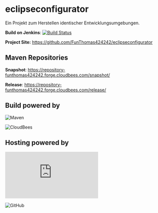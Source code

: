 eclipseconfigurator
===================

Ein Projekt zum Herstellen identischer Entwicklungsumgebungen.

**Build on Jenkins**: [![Build Status](https://funthomas424242.ci.cloudbees.com/job/Eclipse%20Tools/badge/icon)](https://funthomas424242.ci.cloudbees.com/job/Eclipse%20Tools/)

**Project Site:** https://github.com/FunThomas424242/eclipseconfigurator

Maven Repositories
------------------

**Snapshot**: https://repository-funthomas424242.forge.cloudbees.com/snapshot/

**Release**: https://repository-funthomas424242.forge.cloudbees.com/release/

Build powered by
----------------

![Maven](http://maven.apache.org/images/logos/maven-feather.png)

![CloudBees](http://web-static-cloudfront.s3.amazonaws.com/images/badges/BuiltOnDEV.png)

Hosting powered by
------------------

![Sourceforge](http://sflogo.sourceforge.net/sflogo.php?group_id=293502&type=8)

![GitHub](https://github.com/fluidicon.png)

